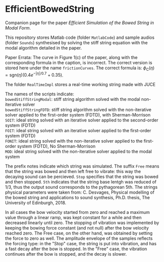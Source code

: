# EfficientBowedString
Companion page for the paper *Efficient Simulation of the Bowed String in Modal Form*.

This repository stores Matlab code (folder `MatlabCode`) and sample audios (folder `Sounds`) synthesised by solving the stiff string equation with the modal algorithm detailed in the paper.  

Paper Errata: The curve in Figure 1(c) of the paper, along with the corresponding formula in the caption, is
incorrect. The correct version is stored here under the name `frictionCurves`. The correct formula is: $`\phi_\mathrm{C}(\eta)=\text{sgn}(\eta)(0.4 e^{-|\eta|/0.7}+0.35)`$.

The folder `RealTimeImpl` stores a real-time working string made with JUCE

The names of the scripts indicate:  
`bowedStiffStringModal`: stiff string algorithm solved with the modal non-iterative solver\
`bowedStiffStringFDTD`: stiff string algorithm solved with the non-iterative solver applied to the first-order system (FDTD), with Sherman-Morrison\
`SOIT`: ideal string solved with an iterative solver applied to the second-order system (FDTD)\
`FOIT`: ideal string solved with an iterative solver applied to the first-order system (FDTD)\
`FONIT`: ideal string solved with the non-iterative solver applied to the first-order system (FDTD), No Sherman-Morrison\
`MOD`: ideal string solved with the non-iterative solver applied to the modal system  


The prefix notes indicate which string was simulated. The suffix `Free` means that the string was bowed and then left free to vibrate: this way the decaying sound can be percieved. `Stop` specifies that the string was bowed and then stopped. `5th` indicates that the string base lentgh was reduced of 1/3, thus the output sound corresponds to the pythagorean 5th. The strings physical parameters were taken from: C. Desvages, Physical modelling of the bowed string and applications to sound synthesis, Ph.D. thesis, The University of Edinburgh, 2018.

In all cases the bow velocity started from zero and reached a maximum value through a linear ramp, was kept constant for a while and then decreased linearly until zero.
The stopping of vibration was implemented by keeping the bowing force constant (and not null) after the bow velocity reached zero. The Free case, on the other hand, was obtained by setting the force to zero as well. The amplitude envelope of the samples reflects the forcing type: in the "Stop" case, the string is put into vibration, and has a fast decay after the bow is stopped. In the "Free" case, the vibration continues after the bow is stopped, and the decay is slower.
